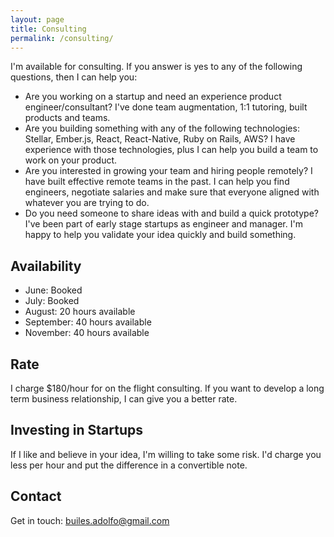 ```yaml
---
layout: page
title: Consulting
permalink: /consulting/
---
```

I'm available for consulting. If you answer is yes to any of the following questions, then I can help you:

 - Are you working on a startup and need an experience product engineer/consultant? I've done team augmentation, 1:1 tutoring, built products and teams.
 - Are you building something with any of the following technologies: Stellar, Ember.js, React, React-Native, Ruby on Rails, AWS? I have experience with those technologies, plus I can help you build a team to work on your product.
 - Are you interested in growing your team and hiring people remotely? I have built effective remote teams in the past. I can help you find engineers, negotiate salaries and make sure that everyone aligned with whatever you are trying to do.
 - Do you need someone to share ideas with and build a quick prototype? I've been part of early stage startups as engineer and manager. I'm happy to help you validate your idea quickly and build something.

## Availability

- June: Booked
- July: Booked
- August: 20 hours available
- September: 40 hours available
- November: 40 hours available

## Rate

I charge $180/hour for on the flight consulting. If you want to develop a long term business relationship, I can give you a better rate.

## Investing in Startups

If I like and believe in your idea, I'm willing to take some risk. I'd charge you less per hour and put the difference in a convertible note.

## Contact

Get in touch: builes.adolfo@gmail.com
